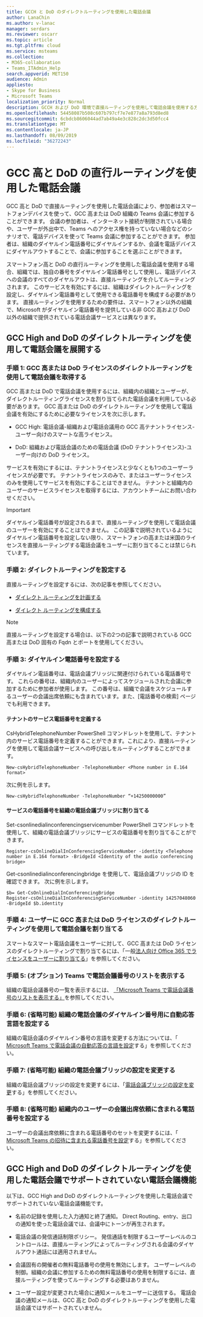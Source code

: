 ```yaml
---
title: GCCH と DoD のダイレクトルーティングを使用した電話会議
author: LanaChin
ms.author: v-lanac
manager: serdars
ms.reviewer: oscarr
ms.topic: article
ms.tgt.pltfrm: cloud
ms.service: msteams
ms.collection:
- M365-collaboration
- Teams_ITAdmin_Help
search.appverid: MET150
audience: Admin
appliesto:
- Skype for Business
- Microsoft Teams
localization_priority: Normal
description: GCCH および DoD 環境で直接ルーティングを使用して電話会議を使用する方法について説明します。
ms.openlocfilehash: 54458087b508c607b797cf7e7e877a8a793d8ed8
ms.sourcegitcommit: 6cbdcb8606044ad7ab49a4e3c828c2dc3d50fcc4
ms.translationtype: MT
ms.contentlocale: ja-JP
ms.lasthandoff: 08/09/2019
ms.locfileid: "36272243"
---
```

# <a name="audio-conferencing-with-direct-routing-for-gcc-high-and-dod"></a>GCC 高と DoD の直行ルーティングを使用した電話会議

GCC 高と DoD で直接ルーティングを使用した電話会議により、参加者はスマートフォンデバイスを使って、GCC 高または DoD 組織の Teams 会議に参加することができます。 会議の参加者は、インターネット接続が制限されている場合や、ユーザーが外出中で、Teams へのアクセス権を持っていない場合などのシナリオで、電話デバイスを使って Teams 会議に参加することができます。 参加者は、組織のダイヤルイン電話番号にダイヤルインするか、会議を電話デバイスにダイヤルアウトすることで、会議に参加することを選ぶことができます。

スマートフォン高と DoD の直行ルーティングを使用した電話会議を使用する場合、組織では、独自の番号をダイヤルイン電話番号として使用し、電話デバイスへの会議のすべてのダイヤルアウトは、直接ルーティングを介してルーティングされます。 このサービスを有効にするには、組織はダイレクトルーティングを設定し、ダイヤルイン電話番号として使用できる電話番号を構成する必要があります。 直接ルーティングを使用するための要件は、スマートフォン以外の組織で、Microsoft がダイヤルイン電話番号を提供している非 GCC 高および DoD 以外の組織で提供されている電話会議サービスとは異なります。

## <a name="deploy-audio-conferencing-with-direct-routing-for-gcc-high-and-dod"></a>GCC High and DoD のダイレクトルーティングを使用して電話会議を展開する

### <a name="step-1-get-audio-conferencing-with-direct-routing-for-gcc-high-or-dod-licenses"></a>手順 1: GCC 高または DoD ライセンスのダイレクトルーティングを使用して電話会議を取得する 

GCC 高または DoD で電話会議を使用するには、組織内の組織とユーザーが、ダイレクトルーティングライセンスを割り当てられた電話会議を利用している必要があります。 GCC 高または DoD のダイレクトルーティングを使用して電話会議を有効にするために必要なライセンスを次に示します。

- GCC High: 電話会議-組織および電話会議用の GCC 高テナントライセンス-ユーザー向けのスマートな高ライセンス。

- DoD: 組織および電話会議のための電話会議 (DoD テナントライセンス)-ユーザー向けの DoD ライセンス。

サービスを有効にするには、テナントライセンスと少なくとも1つのユーザーライセンスが必要です。 テナントライセンスのみで、またはユーザーライセンスのみを使用してサービスを有効にすることはできません。 テナントと組織内のユーザーのサービスライセンスを取得するには、アカウントチームにお問い合わせください。

> [!IMPORTANT]
> ダイヤルイン電話番号が設定されるまで、直接ルーティングを使用して電話会議のユーザーを有効にすることはできません。 この記事で説明されているようにダイヤルイン電話番号を設定しない限り、スマートフォンの高または米国のライセンスを直接ルーティングする電話会議をユーザーに割り当てることは禁じられています。

### <a name="step-2-set-up-direct-routing"></a>手順 2: ダイレクトルーティングを設定する

直接ルーティングを設定するには、次の記事を参照してください。

- [ダイレクト ルーティングを計画する](direct-routing-plan.md)

- [ダイレクト ルーティングを構成する](direct-routing-configure.md)

> [!NOTE]
> 直接ルーティングを設定する場合は、以下の2つの記事で説明されている GCC 高または DoD 固有の Fqdn とポートを使用してください。

### <a name="step-3-set-up-dial-in-phone-numbers"></a>手順 3: ダイヤルイン電話番号を設定する

ダイヤルイン電話番号は、電話会議ブリッジに関連付けられている電話番号です。 これらの番号は、組織内のユーザーによってスケジュールされた会議に参加するために参加者が使用します。 この番号は、組織で会議をスケジュールするユーザーの会議出席依頼にも含まれています。また、[電話番号の検索] ページでも利用できます。

#### <a name="define-service-phone-numbers-in-your-tenant"></a>テナントのサービス電話番号を定義する

CsHybridTelephoneNumber PowerShell コマンドレットを使用して、テナント内のサービス電話番号を定義することができます。これにより、直接ルーティングを使用して電話会議サービスへの呼び出しをルーティングすることができます。 

  ```
  New-csHybridTelephoneNumber -TelephoneNumber <Phone number in E.164 format>
  ```

次に例を示します。
  ```
  New-csHybridTelephoneNumber -TelephoneNumber “+14250000000”
  ```

#### <a name="assign-the-service-phone-numbers-to-the-audio-conferencing-bridge-of-your-organization"></a>サービスの電話番号を組織の電話会議ブリッジに割り当てる

Set-csonlinedialinconferencingservicenumber PowerShell コマンドレットを使用して、組織の電話会議ブリッジにサービスの電話番号を割り当てることができます。

  ```
  Register-csOnlineDialInConferencingServiceNumber -identity <Telephone number in E.164 format> -BridgeId <Identity of the audio conferencing bridge>
  ```

Get-csonlinedialinconferencingbridge を使用して、電話会議ブリッジの ID を確認できます。 次に例を示します。

  ```
  $b= Get-CsOnlineDialInConferencingBridge
  Register-csOnlineDialInConferencingServiceNumber -identity 14257048060 -BridgeId $b.identity
  ```

### <a name="step-4-assign-audio-conferencing-with-direct-routing-for-gcc-high-or-dod-licenses-to-your-users"></a>手順 4: ユーザーに GCC 高または DoD ライセンスのダイレクトルーティングを使用して電話会議を割り当てる

スマートなスマート電話会議をユーザーに対して、GCC 高または DoD ライセンスのダイレクトルーティングで割り当てるには、「一般[法人向け Office 365 でライセンスをユーザーに割り当てる](https://docs.microsoft.com/en-us/office365/admin/subscriptions-and-billing/assign-licenses-to-users)」を参照してください。

### <a name="step-5-optional-see-a-list-of-audio-conferencing-numbers-in-teams"></a>手順 5: (オプション) Teams で電話会議番号のリストを表示する

組織の電話会議番号の一覧を表示するには、 [「Microsoft Teams で電話会議番号のリストを表示する」](see-a-list-of-audio-conferencing-numbers-in-teams.md)を参照してください。

### <a name="step-6-optional-set-auto-attendant-languages-for-the-audio-conferencing-dial-in-numbers-of-you-organization"></a>手順 6: (省略可能) 組織の電話会議のダイヤルイン番号用に自動応答言語を設定する

組織の電話会議のダイヤルイン番号の言語を変更する方法については、「 [Microsoft Teams で電話会議の自動応答の言語を設定](set-auto-attendant-languages-for-audio-conferencing-in-teams.md)する」を参照してください。

### <a name="step-7-optional-change-the-settings-of-the-audio-conferencing-bridge-of-your-organization"></a>手順 7: (省略可能) 組織の電話会議ブリッジの設定を変更する

組織の電話会議ブリッジの設定を変更するには、「[電話会議ブリッジの設定を変更](change-the-settings-for-an-audio-conferencing-bridge.md)する」を参照してください。

### <a name="step-8-optional-set-the-phone-numbers-included-in-the-meeting-invites-of-the-users-in-your-organization"></a>手順 8: (省略可能) 組織内のユーザーの会議出席依頼に含まれる電話番号を設定する

ユーザーの会議出席依頼に含まれる電話番号のセットを変更するには、「 [Microsoft Teams の招待に含まれる電話番号を設定](set-the-phone-numbers-included-on-invites-in-teams.md)する」を参照してください。

## <a name="audio-conferencing-capabilities-not-supported-in-audio-conferencing-with-direct-routing-for-gcc-high-and-dod"></a>GCC High and DoD のダイレクトルーティングを使用した電話会議でサポートされていない電話会議機能

以下は、GCC High and DoD のダイレクトルーティングを使用した電話会議でサポートされていない電話会議機能です。

- 名前の記録を使用した入力通知と終了通知。 Direct Routing、entry、出口の通知を使った電話会議では、会議中にトーンが再生されます。

- 電話会議の発信通話制限ポリシー。 発信通話を制限するユーザーレベルのコントロールは、直接ルーティングによってルーティングされる会議のダイヤルアウト通話には適用されません。

- 会議固有の開催者の無料電話番号の使用を無効にします。 ユーザーレベルの制御。組織の会議に参加するための無料電話番号の使用を制限するには、直接ルーティングを使ってルーティングする必要はありません。

- ユーザー設定が変更された場合に通知メールをユーザーに送信する。 電話会議の通知メールは、GCC 高と DoD のダイレクトルーティングを使用した電話会議ではサポートされていません。
